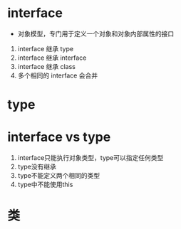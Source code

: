 # interface
- 对象模型，专门用于定义一个对象和对象内部属性的接口
1. interface 继承 type
2. interface 继承 interface
3. interface 继承 class
4. 多个相同的 interface 会合并



 # type


 # interface  vs type

 1. interface只能执行对象类型，type可以指定任何类型
 2. type没有继承
 3. type不能定义两个相同的类型
 4. type中不能使用this

 # 类